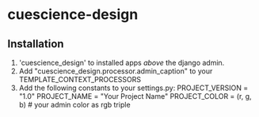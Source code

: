# cuescience-design

## Installation
1. 'cuescience_design' to installed apps _above_ the django admin.
2. Add "cuescience_design.processor.admin_caption" to your TEMPLATE_CONTEXT_PROCESSORS
3. Add the following constants to your settings.py:
PROJECT_VERSION = "1.0"
PROJECT_NAME = "Your Project Name"
PROJECT_COLOR = (r, g, b) # your admin color as rgb triple
